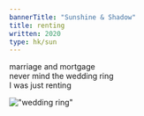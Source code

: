 ```yaml
---
bannerTitle: "Sunshine & Shadow" 
title: renting
written: 2020
type: hk/sun
---
```



marriage and mortgage  
never mind the wedding ring  
I was just renting


!["wedding ring"](/images/bucket/weddingRing.jpg "wedding ring")
